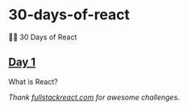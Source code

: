 # 30-days-of-react

🌲🚀 30 Days of React

## [Day 1](https://github.com/cuongw/30-days-of-react/tree/master/day1)

What is React?

*Thank [fullstackreact.com](https://www.fullstackreact.com/30-days-of-react/) for awesome challenges.*
